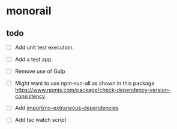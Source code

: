 # monorail

## todo

- [ ] Add unit test execution.

- [ ] Add a test app.

- [ ] Remove use of Gulp

- [ ] Might want to use npm-run-all as shown in this package
      <https://www.npmjs.com/package/check-dependency-version-consistency>

- [ ] Add [import/no-extraneous-dependencies](https://www.npmjs.com/package/eslint-plugin-import)

- [ ] Add tsc watch script

